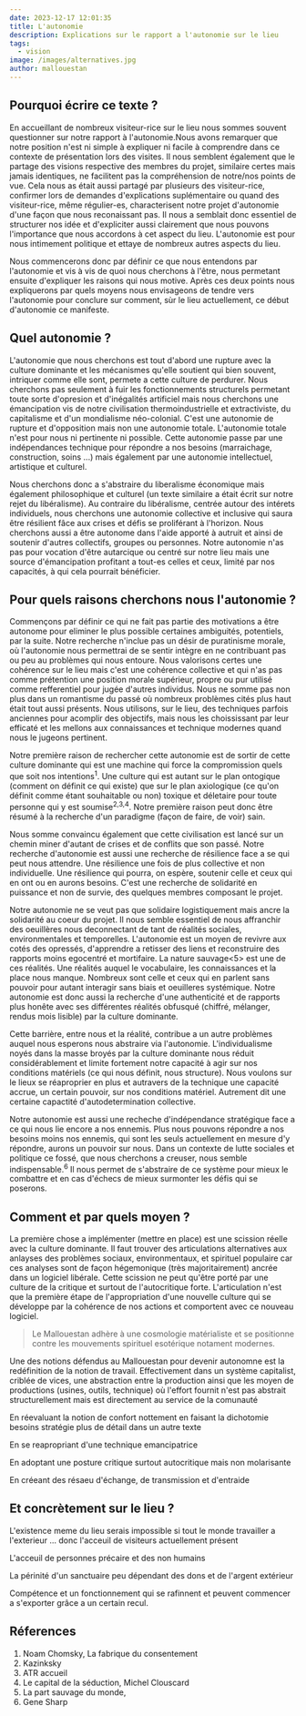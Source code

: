 ```yaml
---
date: 2023-12-17 12:01:35
title: L'autonomie
description: Explications sur le rapport a l'autonomie sur le lieu
tags:
  - vision
image: /images/alternatives.jpg
author: mallouestan
---
```


## Pourquoi écrire ce texte ?

En accueillant de nombreux visiteur-rice sur le lieu nous sommes souvent questionner sur notre rapport à l'autonomie.Nous avons remarquer que notre position n'est ni simple à expliquer ni facile à comprendre dans ce contexte de présentation lors des visites. Il nous semblent également que le partage des visions respective des membres du projet, similaire certes mais jamais identiques, ne facilitent pas la compréhension de notre/nos points de vue. Cela nous as était aussi partagé par plusieurs des visiteur-rice, confirmer lors de demandes d'explications suplémentaire ou quand des visiteur-rice, même régulier-es, characterisent notre projet d'autonomie d'une façon que nous reconaissant pas. Il nous a semblait donc essentiel de structurer nos idée et d'expliciter aussi clairement que nous pouvons l'importance que nous accordons à cet aspect du lieu. L'autonomie est pour nous intimement politique et ettaye de nombreux autres aspects du lieu. 

Nous commencerons donc par définir ce que nous entendons par l'autonomie et vis à vis de quoi nous cherchons à l'être, nous permetant ensuite d'expliquer les raisons qui nous motive. Après ces deux points nous expliquerons par quels moyens nous envisageons de tendre vers l'autonomie pour conclure sur comment, sùr le lieu actuellement, ce début d'autonomie ce manifeste. 

## Quel autonomie ?

L'autonomie que nous cherchons est tout d'abord une rupture avec la culture dominante et les mécanismes qu'elle soutient qui bien souvent, intriquer comme elle sont, permete a cette culture de perdurer. Nous cherchons pas seulement à fuir les fonctionnements structurels permetant toute sorte d'opresion et d'inégalités artificiel mais nous cherchons une émancipation vis de notre civilisation thermoindustrielle et extractiviste, du capitalisme et d'un mondialisme néo-colonial. C'est une autonomie de rupture et d'opposition mais non une autonomie totale. L'autonomie totale n'est pour nous ni pertinente ni possible. Cette autonomie passe par une indépendances technique pour répondre a nos besoins (marraichage, construction, soins ...) mais également par une autonomie intellectuel, artistique et culturel.
 
Nous cherchons donc a s'abstraire du liberalisme économique mais également philosophique et culturel (un texte similaire a était écrit sur notre rejet du libéralisme). Au contraire du libéralisme, centrée autour des intérets individuels, nous cherchons une autonomie collective et inclusive qui saura être résilient fâce aux crises et défis se proliférant à l'horizon. Nous cherchons aussi a être autonome dans l'aide apporté à autruit et ainsi de soutenir d'autres collectifs, groupes ou personnes. Notre autonomie n'as pas pour vocation d'être autarcique ou centré sur notre lieu mais une source d'émancipation profitant a tout-es celles et ceux, limité par nos capacités, à qui cela pourrait bénéficier.

## Pour quels raisons cherchons nous l'autonomie ?

Commençons par définir ce qui ne fait pas partie des motivations a être autonome pour eliminer le plus possible certaines ambiguités, potentiels, par la suite. Notre recherche n'inclue pas un désir de puratinisme morale, où l'autonomie nous permettrai de se sentir intègre en ne contribuant pas ou peu au problèmes qui nous entoure. Nous valorisons certes une cohérence sur le lieu mais c'est une cohérence collective et qui n'as pas comme prétention une position morale supérieur, propre ou pur utilisé comme refferentiel pour jugée d'autres individus. Nous ne somme pas non plus dans un romantisme du passé où nombreux problèmes cités plus haut était tout aussi présents. Nous utilisons, sur le lieu, des techniques parfois anciennes pour acomplir des objectifs, mais nous les choississant par leur efficaté et les mellons aux connaissances et technique modernes quand nous le jugeons pertinent.  

Notre première raison de rechercher cette autonomie est de sortir de cette culture dominante qui est une machine qui force la compromission quels que soit nos intentions<sup>1</sup>. Une culture qui est autant sur le plan ontogique (comment on définit ce qui existe) que sur le plan axiologique (ce qu'on définit comme étant souhaitable ou non) toxique et déletaire pour toute personne qui y est soumise<sup>2,3,4</sup>. Notre première raison peut donc être résumé à la recherche d'un paradigme (façon de faire, de voir) sain.

Nous somme convaincu également que cette civilisation est lancé sur un chemin miner d'autant de crises et de conflits que son passé. Notre recherche d'autonomie est aussi une recherche de résilience face a se qui peut nous attendre. Une résilience une fois de plus collective et non individuelle. Une résilience qui pourra, on espère, soutenir celle et ceux qui en ont ou en aurons besoins. C'est une recherche de solidarité en puissance et non de survie, des quelques membres composant le projet. 

Notre autonomie ne se veut pas que solidaire logistiquement mais ancre la solidarité au coeur du projet. Il nous semble essentiel de nous affranchir des oeuillères nous deconnectant de tant de réalités sociales, environmentales et temporelles. L'autonomie est un moyen de revivre aux cotés des opressés, d'apprendre a retisser des liens et reconstruire des rapports moins egocentré et mortifaire. La nature sauvage<5> est une de ces réalités. Une réalités auquel le vocabulaire, les connaissances et la place nous manque. Nombreux sont celle et ceux qui en parlent sans pouvoir pour autant interagir sans biais et oeuilleres systémique. Notre autonomie est donc aussi la recherche d'une authenticité et de rapports plus honête avec ses différentes réalités obfusqué (chiffré, mélanger, rendus mois lisible) par la culture dominante.

Cette barrière, entre nous et la réalité, contribue a un autre problèmes auquel nous esperons nous abstraire via l'autonomie. L'individualisme noyés dans la masse broyés par la culture dominante nous réduit considérablement et limite fortement notre capacité à agir sur nos conditions matériels (ce qui nous définit, nous structure). Nous voulons sur le lieux se réaproprier en plus et autravers de la technique une capacité accrue, un certain pouvoir, sur nos conditions matériel. Autrement dit une certaine capactité d'autodetermination collective.

Notre autonomie est aussi une recheche d'indépendance stratégique face a ce qui nous lie encore a nos ennemis. Plus nous pouvons répondre a nos besoins moins nos ennemis, qui sont les seuls actuellement en mesure d'y répondre, aurons un pouvoir sur nous. Dans un contexte de lutte sociales et politique ce fossé, que nous cherchons a creuser, nous semble indispensable.<sup>6</sup> Il nous permet de s'abstraire de ce système pour mieux le combattre et en cas d'échecs de mieux surmonter les défis qui se poserons.

## Comment et par quels moyen ?

La première chose a implémenter (mettre en place) est une scission réelle avec la culture dominante. Il faut trouver des articulations alternatives aux anlayses des problèmes sociaux, environmentaux, et spirituel populaire car ces analyses sont de façon hégemonique (très majoritairement) ancrée dans un logiciel libérale. Cette scission ne peut qu'être porté par une culture de la critique et surtout de l'autocritique forte. L'articulation n'est que la première étape de l'appropriation d'une nouvelle culture qui se développe par la cohérence de nos actions et comportent avec ce nouveau logiciel.

> Le Mallouestan adhère à une cosmologie matérialiste et se positionne contre les mouvements spirituel esotérique notament modernes.

Une des notions défendus au Mallouestan pour devenir autonomne est la redéfinition de la notion de travail. Effectivement dans un système capitalist, criblée de vices, une abstraction entre la production ainsi que les moyen de productions (usines, outils, technique)  où l'effort fournit n'est pas abstrait structurellement mais est directement au service de la comunauté



En réevaluant la notion de confort nottement en faisant la dichotomie besoins stratégie plus de détail dans un autre texte

En se reapropriant d'une technique emancipatrice

En adoptant une posture critique surtout autocritique mais non molarisante

En créeant des résaeu d'échange, de transmission et d'entraide  


## Et concrètement sur le lieu ?

L'existence meme du lieu serais impossible si tout le monde travailler a l'exterieur ... donc l'acceuil de visiteurs actuellement présent 

L'acceuil de personnes précaire et des non humains

La périnité d'un sanctuaire peu dépendant des dons et de l'argent extérieur

Compétence et un fonctionnement qui se rafinnent et peuvent commencer  a s'exporter grâce a un certain recul.


## Réferences

1. Noam Chomsky, La fabrique du consentement
2. Kazinksky
3. ATR accueil
4. Le capital de la séduction, Michel Clouscard
5. La part sauvage du monde, 
6. Gene Sharp